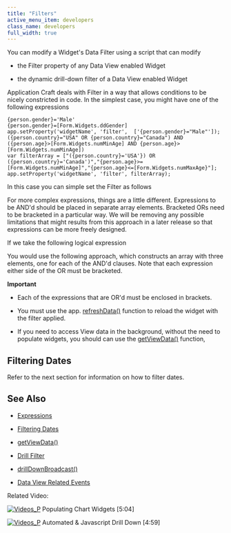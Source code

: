 ```yaml
---
title: "Filters"
active_menu_item: developers
class_name: developers
full_width: true
---
```



You can modify a Widget's Data Filter using a script that can modify

 - the Filter property of any Data View enabled Widget

 - the dynamic drill-down filter of a Data View enabled Widget

Application Craft deals with Filter in a way that allows conditions to be nicely constricted in code. In the simplest case, you might have one of the following expressions

    {person.gender}='Male'
    {person.gender}=[Form.Widgets.ddGender]
    app.setProperty('widgetName', 'filter',  ['{person.gender}="Male"']);
    ({person.country}="USA" OR {person.country}="Canada") AND ({person.age}>[Form.Widgets.numMinAge] AND {person.age}>[Form.Widgets.numMinAge])
    var filterArray = ["({person.country}='USA'}) OR ({person.country}='Canada')","{person.age}>=[Form.Widgets.numMinAge]","{person.age}<=[Form.Widgets.numMaxAge}"];
    app.setProperty('widgetName', 'filter', filterArray);
   

In this case you can simple set the Filter as follows

For more complex expressions, things are a little different. Expressions to be AND'd should be placed in separate array elements. Bracketed ORs need to be bracketed in a particular way. We will be removing any possible limitations that might results from this approach in a later release so that expressions can be more freely designed.

If we take the following logical expression

You would use the following approach, which constructs an array with three elements, one for each of the AND'd clauses. Note that each expression either side of the OR must be bracketed.

**Important**

 - Each of the expressions that are OR'd must be enclosed in brackets.

 - You must use the app. [refreshData()](/developers/user-guide/scripting-apis/client-api/widget-functions/refreshdata) function to reload the widget with the filter applied.

 - If you need to access View data in the background, without the need to populate widgets, you should can use the [getViewData()](/developers/user-guide/scripting-apis/client-api/data-view-functions/getviewdata) function,

## Filtering Dates

Refer to the next section for information on how to filter dates.

## See Also

 - [Expressions](/developers/user-guide/product-guide/advanced-features/data-integration-reporting-dashboards/data-section-properties/the-expression-editor)

 - [Filtering Dates](/developers/user-guide/scripting-apis/client-api/data-view-functions/modifying-data-widgets-with-scripts/filtering-dates)

 - [getViewData()](/developers/user-guide/scripting-apis/client-api/data-view-functions/getviewdata)

 - [Drill Filter](/developers/user-guide/scripting-apis/client-api/data-view-functions/modifying-data-widgets-with-scripts/refdrill-filter)

 - [drillDownBroadcast()](/developers/user-guide/scripting-apis/client-api/data-view-functions/drilldownbroadcast)

 - [Data View Related Events](/developers/user-guide/scripting-apis/client-api/data-view-functions/data-view-related-events)

Related Video:

[![Videos\_P](/img/docs/videos_p.png)](http://www.youtube.com/v/4FXN_AsiiMs?autoplay=1&hd=1&fs=1&showsearch=0&rel=0&) Populating Chart Widgets [5:04]

[![Videos\_P](/img/docs/videos_p.png)](http://www.youtube.com/v/t-MozAiRF0Q?autoplay=1&hd=1&fs=1&showsearch=0&rel=0&) Automated & Javascript Drill Down [4:59]

